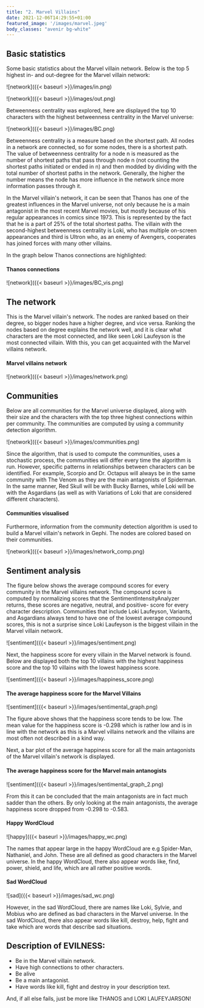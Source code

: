 ```yaml
---
title: "2. Marvel Villains"
date: 2021-12-06T14:29:55+01:00
featured_image: '/images/marvel.jpeg'
body_classes: "avenir bg-white"
---
```


## Basic statistics

Some basic statistics about the Marvel villain network. Below is the top 5 highest in- and out-degree for the Marvel villain network: 

![network]({{< baseurl >}}/images/in.png)

![network]({{< baseurl >}}/images/out.png)

Betweenness centrality was explored, here are displayed the top 10 characters with the highest betweenness centrality in the Marvel universe:

![network]({{< baseurl >}}/images/BC.png)


Betweenness centrality is a measure based on the shortest path. All nodes in a network are connected, so for some nodes, there is a shortest path. The value of betweenness centrality for a node n is measured as the number of shortest paths that pass through node n (not counting the shortest paths initiated or ended in n) and then modded by dividing with the total number of shortest paths in the network. Generally, the higher the number means the node has more influence in the network since more information passes through it.

In the Marvel villain's network, it can be seen that Thanos has one of the greatest influences in the Marvel universe, not only because he is a main antagonist in the most recent Marvel movies, but mostly because of his regular appearances in comics since 1973. This is represented by the fact that he is a part of 25% of the total shortest paths. The villain with the second-highest betweenness centrality is Loki, who has multiple on-screen appearances and third is Ultron who, as an enemy of Avengers, cooperates has joined forces with many other villains.

In the graph below Thanos connections are highlighted:


#### Thanos connections
![network]({{< baseurl >}}/images/BC_vis.png)

## The network

This is the Marvel villain's network. The nodes are ranked based on their degree, so bigger nodes have a higher degree, and vice versa. Ranking the nodes based on degree explains the network well, and it is clear what characters are the most connected, and like seen Loki Laufeyson is the most connected villain. With this, you can get acquainted with the Marvel villains network.


#### Marvel villains network

![network]({{< baseurl >}}/images/network.png)

## Communities

Below are all communities for the Marvel universe displayed, along with their size and the characters with the top three highest connections within per community. The communities are computed by using a community detection algorithm.   

![network]({{< baseurl >}}/images/communities.png)

Since the algorithm, that is used to compute the communities, uses a stochastic process, the communities will differ every time the algorithm is run. However, specific patterns in relationships between characters can be identified. For example, Scorpio and Dr. Octapus will always be in the same community with The Venom as they are the main antagonists of Spiderman. In the same manner, Red Skull will be with Bucky Barnes, while Loki will be with the Asgardians (as well as with Variations of Loki that are considered different characters).


#### Communities visualised 

Furthermore, information from the community detection algorithm is used to build a Marvel villain's network in Gephi. The nodes are colored based on their communities. 

![network]({{< baseurl >}}/images/network_comp.png)


## Sentiment analysis

The figure below shows the average compound scores for every community in the Marvel villains network. The compound score is computed by normalizing scores that the SentimentIntensityAnalyzer returns, these scores are negative, neutral, and positive- score for every character description. Communities that include Loki Laufeyson, Variants, and Asgardians always tend to have one of the lowest average compound scores, this is not a surprise since Loki Laufeyson is the biggest villain in the Marvel villain network.

![sentiment]({{< baseurl >}}/images/sentiment.png)

Next, the happiness score for every villain in the Marvel network is found. Below are displayed both the top 10 villains with the highest happiness score and the top 10 villains with the lowest happiness score.

![sentiment]({{< baseurl >}}/images/happiness_score.png)

#### The average happiness score for the Marvel Villains

![sentiment]({{< baseurl >}}/images/sentimental_graph.png)


The figure above shows that the happiness score tends to be low. The mean value for the happiness score is -0.298 which is rather low and is in line with the network as this is a Marvel villains network and the villains are most often not described in a kind way. 

Next, a bar plot of the average happiness score for all the main antagonists of the Marvel villain's network is displayed.

#### The average happiness score for the Marvel main antanogists

![sentiment]({{< baseurl >}}/images/sentimental_graph_2.png)

From this it can be concluded that the main antagonists are in fact much sadder than the others. By only looking at the main antagonists, the average happiness score dropped from -0.298 to -0.583.


#### Happy WordCloud

![happy]({{< baseurl >}}/images/happy_wc.png)

The names that appear large in the happy WordCloud are e.g Spider-Man, Nathaniel, and John. These are all defined as good characters in the Marvel universe. In the happy WordCloud, there also appear words like, find, power, shield, and life, which are all rather positive words.


#### Sad WordCloud

![sad]({{< baseurl >}}/images/sad_wc.png) 

However, in the sad WordCloud, there are names like Loki, Sylvie, and Mobius who are defined as bad characters in the Marvel universe. In the sad WordCloud, there also appear words like kill, destroy, help, fight and take which are words that describe sad situations.


## Description of EVILNESS: 

- Be in the Marvel villain network.
- Have high connections to other characters.
- Be alive
- Be a main antagonist.
- Have words like kill, fight and destroy in your description text.

And, if all else fails, just be more like THANOS and LOKI LAUFEYJARSON!
